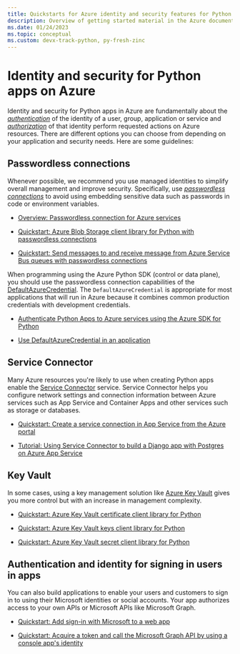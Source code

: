 ```yaml
---
title: Quickstarts for Azure identity and security features for Python apps on Azure
description: Overview of getting started material in the Azure documentation for authentication, identity, and security in Python apps.
ms.date: 01/24/2023
ms.topic: conceptual
ms.custom: devx-track-python, py-fresh-zinc
---
```


# Identity and security for Python apps on Azure

Identity and security for Python apps in Azure are fundamentally about the [*authentication*](/azure/architecture/framework/security/design-identity-authentication) of the identity of a user, group, application or service and [*authorization*](/azure/architecture/framework/security/design-identity-authorization) of that identity perform requested actions on Azure resources. There are different options you can choose from depending on your application and security needs. Here are some guidelines:

## Passwordless connections

Whenever possible, we recommend you use managed identities to simplify overall management and improve security. Specifically, use [*passwordless connections*](/azure/developer/intro/passwordless-overview) to avoid using embedding sensitive data such as passwords in code or environment variables.

* [Overview: Passwordless connection for Azure services](/azure/developer/intro/passwordless-overview)

* [Quickstart: Azure Blob Storage client library for Python with passwordless connections](/azure/storage/blobs/storage-quickstart-blobs-python)

* [Quickstart: Send messages to and receive message from Azure Service Bus queues with passwordless connections](/azure/service-bus-messaging/service-bus-python-how-to-use-queues)

When programming using the Azure Python SDK (control or data plane), you should use the passwordless connection capabilities of the [DefaultAzureCredential](https://github.com/Azure/azure-sdk-for-python/tree/main/sdk/identity/azure-identity#defaultazurecredential). The `DefaultAzureCredential` is appropriate for most applications that will run in Azure because it combines common production credentials with development credentials.

* [Authenticate Python Apps to Azure services using the Azure SDK for Python](/azure/developer/python/sdk/authentication-overview)

* [Use DefaultAzureCredential in an application](/azure/developer/python/sdk/authentication-overview#use-defaultazurecredential-in-an-application)

## Service Connector

Many Azure resources you're likely to use when creating Python apps enable the [Service Connector](/azure/service-connector/overview) service. Service Connector helps you configure network settings and connection information between Azure services such as App Service and Container Apps and other services such as storage or databases.

* [Quickstart: Create a service connection in App Service from the Azure portal](/azure/service-connector/quickstart-portal-app-service-connection)

* [Tutorial: Using Service Connector to build a Django app with Postgres on Azure App Service](/azure/service-connector/tutorial-django-webapp-postgres-cli)

## Key Vault

In some cases, using a key management solution like [Azure Key Vault](/azure/key-vault/general/overview) gives you more control but with an increase in management complexity.

* [Quickstart: Azure Key Vault certificate client library for Python](/azure/key-vault/certificates/quick-create-python)

* [Quickstart: Azure Key Vault keys client library for Python](/azure/key-vault/keys/quick-create-python)

* [Quickstart: Azure Key Vault secret client library for Python](/azure/key-vault/secrets/quick-create-python)

## Authentication and identity for signing in users in apps

You can also build applications to enable your users and customers to sign in to using their Microsoft identities or social accounts. Your app authorizes access to your own APIs or Microsoft APIs like Microsoft Graph.

* [Quickstart: Add sign-in with Microsoft to a web app](/azure/active-directory/develop/web-app-quickstart)

* [Quickstart: Acquire a token and call the Microsoft Graph API by using a console app's identity](/azure/active-directory/develop/console-app-quickstart?pivots=devlang-python)
